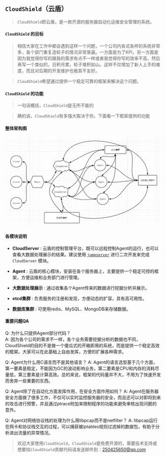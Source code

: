 ## `CloudShield`（云盾）

> `CloudShield`即云盾，是一款开源的服务器自动化运维安全管理的系统。

#### `CloudShield` 的目标

> 相信大家在工作中都会遇到这样一个问题，一个公司内各式各样的系统非常多，各个部门重复造轮子的情况非常普遍。一方面是为了KPI，另一方面是因为我觉得你写的跟我的需求有点不一样或者我觉得你写的效率不高，然后再写一个类似的，日积月累，轮子堆积如山。这样不仅增加了新人上手的难度，而且对后期的开发维护也极其不友好。

> `CloudShield`希望通过提供一个稳定可靠的框架来解决这个问题。

#### `CloudShield` 的功能

> 一句话概括，`CloudShield`是无所不能的

> 确的说，`CloudShield`有多强大取决于你，下面看一下框架提供的功能


#### 整体架构图

![CloudShield](./img/cloudshield.png)


#### 各模块说明

- **CloudServer** : 云盾的控制管理平台，既可以远程控制Agent的运行，也可以查看大数据处理展示的结果。建议使用 [`jumpserver`](https://github.com/jumpserver/jumpserver) 进行二次开发来完成 `CloudServer` 模块。

- **Agent** : 云盾的核心模块，安装在各个服务器上，主要提供一个稳定可控的框架，方便运维和业务部门进行管理。

- **大数据处理展示** : 通过收集各个Agent传来的数据进行挖掘分析并展示。

- **etcd集群** : 负责服务的注册和发现，方便动态的扩容，具有高可用性。

- **数据库集群** : 可使用redis、MySQL、MongoDB来存储数据。


#### 重要问题QA

Q: 为什么只提供Agent部分代码？   
A: 因为各个公司的需求不一样，各个业务需要挖掘分析的数据也不同，CloudShield的目的不是做一个傻瓜式的开箱即用的系统，而是提供一个稳定高效的框架。大家可以在此基础上自由发挥，方便的扩展各种需求。

Q: Agent为什么用C语言而不是其他语言？
A: Agent的语言选型基于几个方面，第一要素是稳定，不能因为GC的波动影响业务，第二要素是CPU和内存的消耗尽量低，第三要素是计算高效。总的来说，框架的代码量并不大，不用为了快速开发而舍弃一些重要的东西。

Q: Agent除了在自动化方面发挥作用，在安全方面作用如何？
A: Agent在服务器安全方面做了很多工作，不仅可以实时监控服务器的安全，而且还可以对即将到来的攻击进行预警，并且通过ptrace附加来限制程序的功能来避免审核出现问题的意外。

Q: Agent对网络协议栈的处理为什么用libpcap而不是netfilter？
A: libpcap运行在网卡和协议栈交互的过程，可以捕获被iptables规则过滤掉的数据包，有助于分析进出流量的异常情况。

> 欢迎大家使用`CloudShield`，`CloudShield`是免费开源的，需要技术支持或想要给`CloudShield`贡献代码请发送邮件到：250425650@qq.com
